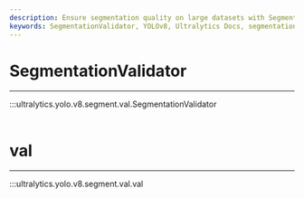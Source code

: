```yaml
---
description: Ensure segmentation quality on large datasets with SegmentationValidator. Review and visualize results with ease. Learn more at Ultralytics Docs.
keywords: SegmentationValidator, YOLOv8, Ultralytics Docs, segmentation model, validation
---
```


# SegmentationValidator
---
:::ultralytics.yolo.v8.segment.val.SegmentationValidator
<br><br>

# val
---
:::ultralytics.yolo.v8.segment.val.val
<br><br>